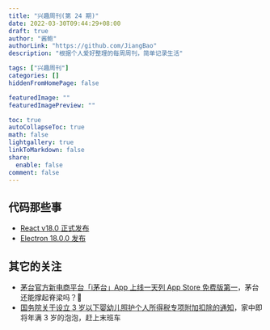 ```yaml
---
title: "兴趣周刊(第 24 期)"
date: 2022-03-30T09:44:29+08:00
draft: true
author: "酱鲍"
authorLink: "https://github.com/JiangBao"
description: "根据个人爱好整理的每周周刊，简单记录生活"

tags: ["兴趣周刊"]
categories: []
hiddenFromHomePage: false

featuredImage: ""
featuredImagePreview: ""

toc: true
autoCollapseToc: true
math: false
lightgallery: true
linkToMarkdown: false
share:
  enable: false
comment: false
---
```


<!--more-->

## 代码那些事
* [React v18.0 正式发布](https://reactjs.org/blog/2022/03/29/react-v18.html)
* [Electron 18.0.0 发布](https://www.electronjs.org/blog/electron-18-0)

## 其它的关注
* [茅台官方新电商平台「i茅台」App 上线一天列 App Store 免费版第一](https://news.cnstock.com/news,bwkx-202203-4853446.htm)，茅台还能撑起脊梁吗？🤔
* [国务院关于设立 3 岁以下婴幼儿照护个人所得税专项附加扣除的通知](http://www.gov.cn/zhengce/content/2022-03/28/content_5682013.htm)，家中即将年满 3 岁的泡泡，赶上末班车
